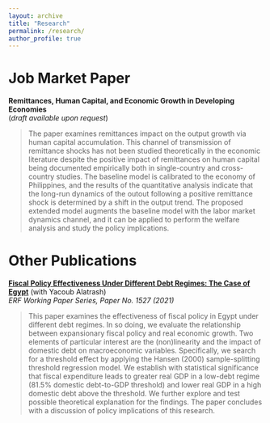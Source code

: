 ```yaml
---
layout: archive
title: "Research"
permalink: /research/
author_profile: true
---
```



Job Market Paper
===
**Remittances, Human Capital, and Economic Growth in Developing Economies**<br>
(*draft available upon request*)
> The paper examines remittances impact on the output growth via human capital accumulation. This channel of transmission of remittance shocks has not been studied theoretically in the economic literature despite the positive impact of remittances on human capital being documented empirically both in single-country and cross-country studies. The baseline model is calibrated to the economy of Philippines, and the results of the quantitative analysis indicate that the long-run dynamics of the outout following a positive remittance shock is determined by a shift in the output trend. The proposed extended model augments the baseline model with the labor market dynamics channel, and it can be applied to perform the welfare analysis and study the policy implications. 

Other Publications
===
[**Fiscal Policy Effectiveness Under Different Debt Regimes: The Case of Egypt**](https://erf.org.eg/publications/fiscal-policy-effectiveness-under-different-debt-regimes-the-case-of-egypt/) (with Yacoub Alatrash)<br>
*ERF Working Paper Series, Paper No. 1527 (2021)*
> This paper examines the effectiveness of fiscal policy in Egypt under different debt regimes. In so doing, we evaluate the relationship between expansionary fiscal policy and real economic growth. Two elements of particular interest are the (non)linearity and the impact of domestic debt on macroeconomic variables. Specifically, we search for a threshold effect by applying the Hansen (2000) sample-splitting threshold regression model. We establish with statistical significance that fiscal expenditure leads to greater real GDP in a low-debt regime (81.5% domestic debt-to-GDP threshold) and lower real GDP in a high domestic debt above the threshold. We further explore and test possible theoretical explanation for the findings. The paper concludes with a discussion of policy implications of this research.
